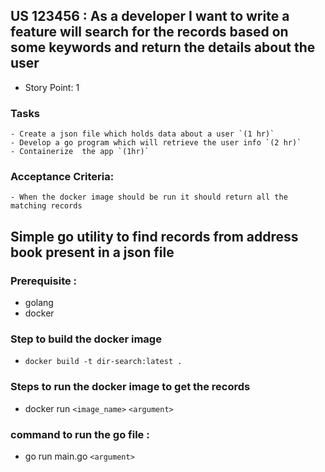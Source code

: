 ## US 123456 : As a developer I want to write a feature will search for the records based on some keywords and return the details about the user
  - Story Point: 1
  ### Tasks
    - Create a json file which holds data about a user `(1 hr)`
    - Develop a go program which will retrieve the user info `(2 hr)`
    - Containerize  the app `(1hr)`

  ### Acceptance Criteria:
    - When the docker image should be run it should return all the matching records

## Simple go utility to find records from address book present in a json file

### Prerequisite :
 - golang
 - docker

### Step to build the docker image

 - `docker build -t dir-search:latest .`
### Steps to run the docker image to get the records
  - docker run `<image_name>` `<argument>`

### command to run the go file :
 - go run main.go `<argument>`


